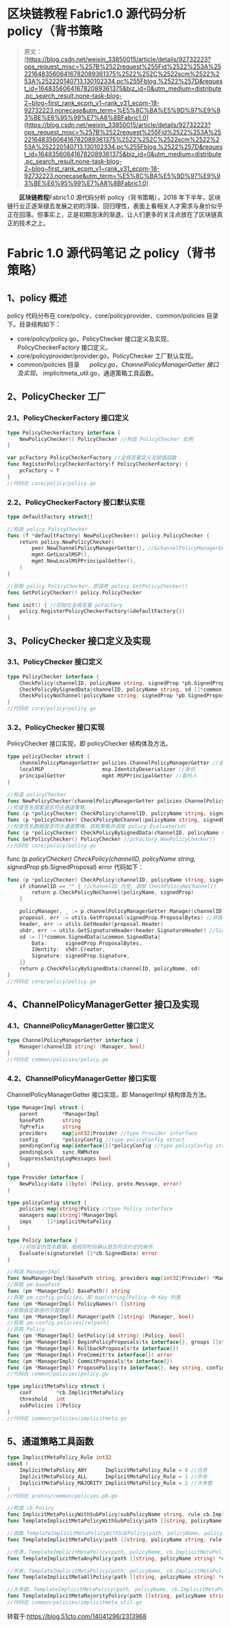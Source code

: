 # 区块链教程 Fabric1.0 源代码分析 policy（背书策略

> 原文：[https://blog.csdn.net/weixin_33850015/article/details/92732223?ops_request_misc=%257B%2522request%255Fid%2522%253A%2522164835606416782089361375%2522%252C%2522scm%2522%253A%252220140713.130102334.pc%255Fblog.%2522%257D&request_id=164835606416782089361375&biz_id=0&utm_medium=distribute.pc_search_result.none-task-blog-2~blog~first_rank_ecpm_v1~rank_v31_ecpm-18-92732223.nonecase&utm_term=%E5%8C%BA%E5%9D%97%E9%93%BE%E6%95%99%E7%A8%8BFabric1.0](https://blog.csdn.net/weixin_33850015/article/details/92732223?ops_request_misc=%257B%2522request%255Fid%2522%253A%2522164835606416782089361375%2522%252C%2522scm%2522%253A%252220140713.130102334.pc%255Fblog.%2522%257D&request_id=164835606416782089361375&biz_id=0&utm_medium=distribute.pc_search_result.none-task-blog-2~blog~first_rank_ecpm_v1~rank_v31_ecpm-18-92732223.nonecase&utm_term=%E5%8C%BA%E5%9D%97%E9%93%BE%E6%95%99%E7%A8%8BFabric1.0)

　　**区块链教程**Fabric1.0 源代码分析 policy（背书策略），2018 年下半年，区块链行业正逐渐褪去发展之初的浮躁、回归理性，表面上看相关人才需求与身价似乎正在回落。但事实上，正是初期泡沫的渐退，让人们更多的关注点放在了区块链真正的技术之上。

# Fabric 1.0 源代码笔记 之 policy（背书策略）

## 1、policy 概述

policy 代码分布在 core/policy、core/policyprovider、common/policies 目录下。目录结构如下：

*   core/policy/policy.go，PolicyChecker 接口定义及实现、PolicyCheckerFactory 接口定义。
*   core/policyprovider/provider.go，PolicyChecker 工厂默认实现。
*   common/policies 目录
         *policy.go，ChannelPolicyManagerGetter 接口及实现。* implicitmeta_util.go，通道策略工具函数。

## 2、PolicyChecker 工厂

### 2.1、PolicyCheckerFactory 接口定义

```go
type PolicyCheckerFactory interface {
    NewPolicyChecker() PolicyChecker //构造 PolicyChecker 实例
}

var pcFactory PolicyCheckerFactory //全局变量定义及赋值函数
func RegisterPolicyCheckerFactory(f PolicyCheckerFactory) {
    pcFactory = f
}
//代码在 core/policy/policy.go
```

### 2.2、PolicyCheckerFactory 接口默认实现

```go
type defaultFactory struct{}

//构造 policy.PolicyChecker
func (f *defaultFactory) NewPolicyChecker() policy.PolicyChecker {
    return policy.NewPolicyChecker(
        peer.NewChannelPolicyManagerGetter(), //&channelPolicyManagerGetter{}
        mgmt.GetLocalMSP(),
        mgmt.NewLocalMSPPrincipalGetter(),
    )
}

//获取 policy.PolicyChecker，即调用 policy.GetPolicyChecker()
func GetPolicyChecker() policy.PolicyChecker

func init() { //初始化全局变量 pcFactory
    policy.RegisterPolicyCheckerFactory(&defaultFactory{})
}
```

## 3、PolicyChecker 接口定义及实现

### 3.1、PolicyChecker 接口定义

```go
type PolicyChecker interface {
    CheckPolicy(channelID, policyName string, signedProp *pb.SignedProposal) error
    CheckPolicyBySignedData(channelID, policyName string, sd []*common.SignedData) error
    CheckPolicyNoChannel(policyName string, signedProp *pb.SignedProposal) error
}
//代码在 core/policy/policy.go
```

### 3.2、PolicyChecker 接口实现

PolicyChecker 接口实现，即 policyChecker 结构体及方法。

```go
type policyChecker struct {
    channelPolicyManagerGetter policies.ChannelPolicyManagerGetter //通道策略管理器
    localMSP                   msp.IdentityDeserializer //身份
    principalGetter            mgmt.MSPPrincipalGetter //委托人
}

//构造 policyChecker
func NewPolicyChecker(channelPolicyManagerGetter policies.ChannelPolicyManagerGetter, localMSP msp.IdentityDeserializer, principalGetter mgmt.MSPPrincipalGetter) PolicyChecker
//检查签名提案是否符合通道策略
func (p *policyChecker) CheckPolicy(channelID, policyName string, signedProp *pb.SignedProposal) error
func (p *policyChecker) CheckPolicyNoChannel(policyName string, signedProp *pb.SignedProposal) error
//检查签名数据是否符合通道策略，获取策略并调取 policy.Evaluate(sd)
func (p *policyChecker) CheckPolicyBySignedData(channelID, policyName string, sd []*common.SignedData) error
func GetPolicyChecker() PolicyChecker //pcFactory.NewPolicyChecker()
//代码在 core/policy/policy.go
```

func (p *policyChecker) CheckPolicy(channelID, policyName string, signedProp* pb.SignedProposal) error 代码如下：

```go
func (p *policyChecker) CheckPolicy(channelID, policyName string, signedProp *pb.SignedProposal) error {
    if channelID == "" { //channelID 为空，调取 CheckPolicyNoChannel()
        return p.CheckPolicyNoChannel(policyName, signedProp)
    }

    policyManager, _ := p.channelPolicyManagerGetter.Manager(channelID)
    proposal, err := utils.GetProposal(signedProp.ProposalBytes) //获取 proposal
    header, err := utils.GetHeader(proposal.Header)
    shdr, err := utils.GetSignatureHeader(header.SignatureHeader) //SignatureHeader
    sd := []*common.SignedData{&common.SignedData{
        Data:      signedProp.ProposalBytes,
        Identity:  shdr.Creator,
        Signature: signedProp.Signature,
    }}
    return p.CheckPolicyBySignedData(channelID, policyName, sd)
}
//代码在 core/policy/policy.go
```

## 4、ChannelPolicyManagerGetter 接口及实现

### 4.1、ChannelPolicyManagerGetter 接口定义

```go
type ChannelPolicyManagerGetter interface {
    Manager(channelID string) (Manager, bool)
}
//代码在 common/policies/policy.go
```

### 4.2、ChannelPolicyManagerGetter 接口实现

ChannelPolicyManagerGetter 接口实现，即 ManagerImpl 结构体及方法。

```go
type ManagerImpl struct {
    parent        *ManagerImpl
    basePath      string
    fqPrefix      string
    providers     map[int32]Provider //type Provider interface
    config        *policyConfig //type policyConfig struct
    pendingConfig map[interface{}]*policyConfig //type policyConfig struct
    pendingLock   sync.RWMutex
    SuppressSanityLogMessages bool
}

type Provider interface {
    NewPolicy(data []byte) (Policy, proto.Message, error)
}

type policyConfig struct {
    policies map[string]Policy //type Policy interface
    managers map[string]*ManagerImpl
    imps     []*implicitMetaPolicy
}

type Policy interface {
    //对给定的签名数据，按规则检验确认是否符合约定的条件
    Evaluate(signatureSet []*cb.SignedData) error
}

//构造 ManagerImpl
func NewManagerImpl(basePath string, providers map[int32]Provider) *ManagerImpl
//获取 pm.basePath
func (pm *ManagerImpl) BasePath() string
//获取 pm.config.policies，即 map[string]Policy 中 Key 列表
func (pm *ManagerImpl) PolicyNames() []string
//获取指定路径的子管理器
func (pm *ManagerImpl) Manager(path []string) (Manager, bool)
//获取 pm.config.policies[relpath]
//获取 Policy
func (pm *ManagerImpl) GetPolicy(id string) (Policy, bool)
func (pm *ManagerImpl) BeginPolicyProposals(tx interface{}, groups []string) ([]Proposer, error)
func (pm *ManagerImpl) RollbackProposals(tx interface{})
func (pm *ManagerImpl) PreCommit(tx interface{}) error
func (pm *ManagerImpl) CommitProposals(tx interface{})
func (pm *ManagerImpl) ProposePolicy(tx interface{}, key string, configPolicy *cb.ConfigPolicy) (proto.Message, error)
//代码在 common/policies/policy.go
```

```go
type implicitMetaPolicy struct {
    conf        *cb.ImplicitMetaPolicy
    threshold   int
    subPolicies []Policy
}
//代码在 common/policies/implicitmeta.go
```

## 5、通道策略工具函数

```go
type ImplicitMetaPolicy_Rule int32
const (
    ImplicitMetaPolicy_ANY      ImplicitMetaPolicy_Rule = 0 //任意
    ImplicitMetaPolicy_ALL      ImplicitMetaPolicy_Rule = 1 //所有
    ImplicitMetaPolicy_MAJORITY ImplicitMetaPolicy_Rule = 2 //大多数
)
//代码在 protos/common/policies.pb.go
```

```go
//构造 cb.Policy
func ImplicitMetaPolicyWithSubPolicy(subPolicyName string, rule cb.ImplicitMetaPolicy_Rule) *cb.ConfigPolicy
func TemplateImplicitMetaPolicyWithSubPolicy(path []string, policyName string, subPolicyName string, rule cb.ImplicitMetaPolicy_Rule) *cb.ConfigGroup

//调取 TemplateImplicitMetaPolicyWithSubPolicy(path, policyName, policyName, rule)
func TemplateImplicitMetaPolicy(path []string, policyName string, rule cb.ImplicitMetaPolicy_Rule) *cb.ConfigGroup

//任意，TemplateImplicitMetaPolicy(path, policyName, cb.ImplicitMetaPolicy_ANY)
func TemplateImplicitMetaAnyPolicy(path []string, policyName string) *cb.ConfigGroup

//所有，TemplateImplicitMetaPolicy(path, policyName, cb.ImplicitMetaPolicy_ALL)
func TemplateImplicitMetaAllPolicy(path []string, policyName string) *cb.ConfigGroup

//大多数，TemplateImplicitMetaPolicy(path, policyName, cb.ImplicitMetaPolicy_MAJORITY)
func TemplateImplicitMetaMajorityPolicy(path []string, policyName string) *cb.ConfigGroup
//代码在 common/policies/implicitmeta_util.go
```

转载于:https://blog.51cto.com/14041296/2313968